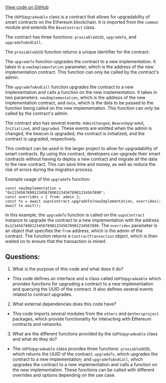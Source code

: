[View code on GitHub](zoo-labs/zoo/blob/master/contracts/types/UUPSUpgradeable.d.ts)

The `UUPSUpgradeable` class is a contract that allows for upgradability of smart contracts on the Ethereum blockchain. It is imported from the `common` module and extends the `BaseContract` class. 

The contract has three functions: `proxiableUUID`, `upgradeTo`, and `upgradeToAndCall`. 

The `proxiableUUID` function returns a unique identifier for the contract. 

The `upgradeTo` function upgrades the contract to a new implementation. It takes in a `newImplementation` parameter, which is the address of the new implementation contract. This function can only be called by the contract's admin. 

The `upgradeToAndCall` function upgrades the contract to a new implementation and calls a function on the new implementation. It takes in two parameters: `newImplementation`, which is the address of the new implementation contract, and `data`, which is the data to be passed to the function being called on the new implementation. This function can only be called by the contract's admin. 

The contract also has several events: `AdminChanged`, `BeaconUpgraded`, `Initialized`, and `Upgraded`. These events are emitted when the admin is changed, the beacon is upgraded, the contract is initialized, and the contract is upgraded, respectively. 

This contract can be used in the larger project to allow for upgradability of smart contracts. By using this contract, developers can upgrade their smart contracts without having to deploy a new contract and migrate all the data to the new contract. This can save time and money, as well as reduce the risk of errors during the migration process. 

Example usage of the `upgradeTo` function:

```
const newImplementation = "0x1234567890123456789012345678901234567890";
const overrides = { from: admin };
const tx = await uupsContract.upgradeTo(newImplementation, overrides);
await tx.wait();
```

In this example, the `upgradeTo` function is called on the `uupsContract` instance to upgrade the contract to a new implementation with the address `0x1234567890123456789012345678901234567890`. The `overrides` parameter is an object that specifies the `from` address, which is the admin of the contract. The function returns a `ContractTransaction` object, which is then waited on to ensure that the transaction is mined.
## Questions: 
 1. What is the purpose of this code and what does it do?
- This code defines an interface and a class called `UUPSUpgradeable` which provides functions for upgrading a contract to a new implementation and querying the UUID of the contract. It also defines several events related to contract upgrades.

2. What external dependencies does this code have?
- This code imports several modules from the `ethers` and `@ethersproject` packages, which provide functionality for interacting with Ethereum contracts and networks.

3. What are the different functions provided by the `UUPSUpgradeable` class and what do they do?
- The `UUPSUpgradeable` class provides three functions: `proxiableUUID`, which returns the UUID of the contract; `upgradeTo`, which upgrades the contract to a new implementation; and `upgradeToAndCall`, which upgrades the contract to a new implementation and calls a function on the new implementation. These functions can be called with different overrides and options depending on the use case.